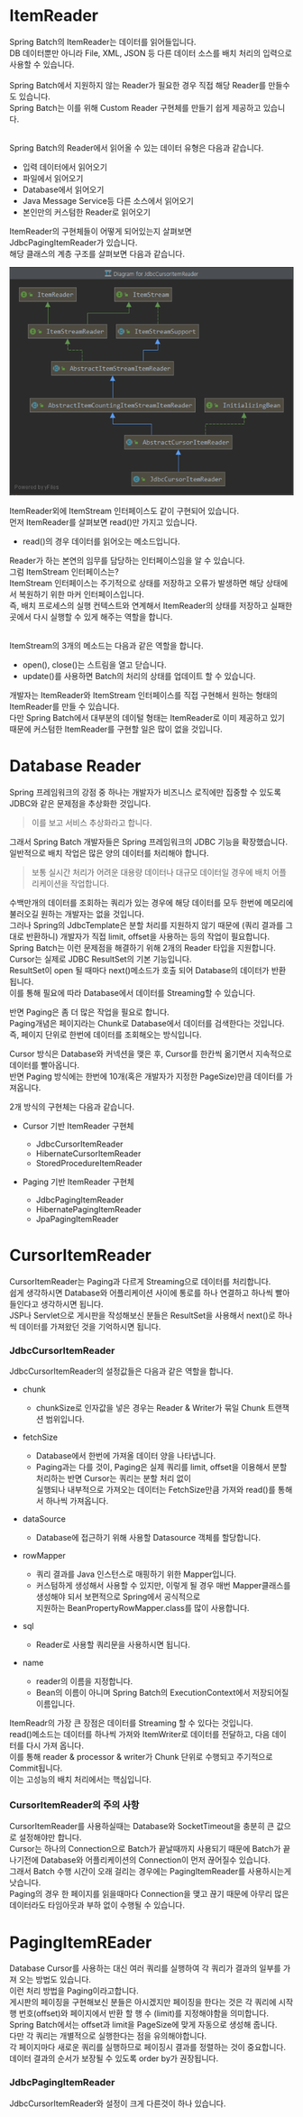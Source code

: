 # ItemReader
Spring Batch의 ItemReader는 데이터를 읽어들입니다.<br/>
DB 데이터뿐만 아니라 File, XML, JSON 등 다른 데이터 소스를 배치 처리의 입력으로 사용할 수 있습니다.<br/>
<br/>
Spring Batch에서 지원하지 않는 Reader가 필요한 경우 직접 해당 Reader를 만들수도 있습니다.<br/>
Spring Batch는 이를 위해 Custom Reader 구현체를 만들기 쉽게 제공하고 있습니다.<br/>
<br/>

Spring Batch의 Reader에서 읽어올 수 있는 데이터 유형은 다음과 같습니다.
+ 입력 데이터에서 읽어오기
+ 파일에서 읽어오기
+ Database에서 읽어오기
+ Java Message Service등 다른 소스에서 읽어오기
+ 본인만의 커스텀한 Reader로 읽어오기

ItemReader의 구현체들이 어떻게 되어있는지 살펴보면<br/>
JdbcPagingItemReader가 있습니다.<br/>
해당 클래스의 계층 구조를 살펴보면 다음과 같습니다.<br/>

![JdbcPagingItemReader](../image/JdbcPagingItemReader_2.PNG)

ItemReader외에 ItemStream 인터페이스도 같이 구현되어 있습니다. <br/>
먼저 ItemReader를 살펴보면 read()만 가지고 있습니다.
+ read()의 경우 데이터를 읽어오는 메소드입니다.

Reader가 하는 본연의 임무를 담당하는 인터페이스임을 알 수 있습니다.<br/>
그럼 ItemStream 인터페이스는?<br/>
ItemStream 인터페이스는 주기적으로 상태를 저장하고 오류가 발생하면 해당 상태에서 복원하기 위한 마커 인터페이스입니다.<br/>
즉, 배치 프로세스의 실행 컨텍스트와 연계해서 ItemReader의 상태를 저장하고 실패한 곳에서 다시 실행할 수 있게 해주는 역할을 합니다.<br/>
<br/>

ItemStream의 3개의 메소드는 다음과 같은 역할을 합니다.
+ open(), close()는 스트림을 열고 닫습니다.
+ update()를 사용하면 Batch의 처리의 상태를 업데이트 할 수 있습니다.

개발자는 ItemReader와 ItemStream 인터페이스를 직접 구현해서 원하는 형태의 ItemReader를 만들 수 있습니다. <br/>
다만 Spring Batch에서 대부분의 데이털 형태는 ItemReader로 이미 제공하고 있기 때문에 커스텀한 ItemReader를 구현할 일은 많이 없을 것입니다.


# Database Reader
Spring 프레임워크의 강점 중 하나는 개발자가 비즈니스 로직에만 집중할 수 있도록 JDBC와 같은 문제점을 추상화한 것입니다.
> 이를 보고 서비스 추상화라고 합니다. <br/>
>
그래서 Spring Batch 개발자들은 Spring 프레임워크의 JDBC 기능을 확장했습니다.<br/>
일반적으로 배치 작업은 많은 양의 데이터를 처리해야 합니다.

> 보통 실시간 처리가 어려운 대용량 데이터나 대규모 데이터일 경우에 배치 어플리케이션을 작업합니다.
>
수백만개의 데이터를 조회하는 쿼리가 있는 경우에 해당 데이터를 모두 한번에 메모리에 불러오길 원하는 개발자는 없을 것입니다.<br/>
그러나 Spring의 JdbcTemplate은 분할 처리를 지원하지 않기 때문에 (쿼리 결과를 그대로 반환하니) 개발자가 직접 limit, offset을 사용하는 등의 작업이 필요합니다.<br/>
Spring Batch는 이런 문제점을 해결하기 위해 2개의 Reader 타입을 지원합니다. <br/>
Cursor는 실제로 JDBC ResultSet의 기본 기능입니다.<br/>
ResultSet이 open 될 때마다 next()메소드가 호출 되어 Database의 데이터가 반환 됩니다.<br/>
이를 통해 필요에 따라 Database에서 데이터를 Streaming할 수 있습니다.<br/>

반면 Paging은 좀 더 많은 작업을 필요로 합니다.<br/>
Paging개념은 페이지라는 Chunk로 Database에서 데이터를 검색한다는 것입니다.<br/>
즉, 페이지 단위로 한번에 데이터를 조회해오는 방식입니다.<br/>

Cursor 방식은 Database와 커넥션을 맺은 후, Cursor를 한칸씩 옮기면서 지속적으로 데이터를 빨아옵니다.<br/>
반면 Paging 방식에는 한번에 10개(혹은 개발자가 지정한 PageSize)만큼 데이터를 가져옵니다.<br/>

2개 방식의 구현체는 다음과 같습니다.
+ Cursor 기반 ItemReader 구현체
    + JdbcCursorItemReader
    + HibernateCursorItemReader
    + StoredProcedureItemReader
    
+ Paging 기반 ItemReader 구현체
    + JdbcPagingItemReader
    + HibernatePagingItemReader
    + JpaPagingItemReader
    
  

# CursorItemReader

CursorItemReader는 Paging과 다르게 Streaming으로 데이터를 처리합니다.<br/>
쉽게 생각하시면 Database와 어플리케이션 사이에 통로를 하나 연결하고 하나씩 빨아들인다고 생각하시면 됩니다.<br/>
JSP나 Servlet으로 게시판을 작성해보신 분들은 ResultSet을 사용해서 next()로 하나씩 데이터를 가져왔던 것을 기억하시면 됩니다.


### JdbcCursorItemReader
JdbcCursorItemReader의 설정값들은 다음과 같은 역할을 합니다.
+ chunk
    + chunkSize로 인자값을 넣은 경우는 Reader & Writer가 묶일 Chunk 트랜잭션 범위입니다.
    
+ fetchSize
    + Database에서 한번에 가져올 데이터 양을 나타냅니다.
    + Paging과는 다를 것이, Paging은 실제 쿼리를 limit, offset을 이용해서 분할 처리하는 반면 Cursor는 쿼리는 분할 처리 없이<br/>
      실행되나 내부적으로 가져오는 데이터는 FetchSize만큼 가져와 read()를 통해서 하나씩 가져옵니다.
      

+ dataSource
    + Database에 접근하기 위해 사용할 Datasource 객체를 할당합니다.
    
+ rowMapper
    + 쿼리 결과를 Java 인스턴스로 매핑하기 위한 Mapper입니다.
    + 커스텀하게 생성해서 사용할 수 있지만, 이렇게 될 경우 매번 Mapper클래스를 생성해야 되서 보편적으로 Spring에서 공식적으로<br/>
      지원하는 BeanPropertyRowMapper.class를 많이 사용합니다.
      
+ sql
    + Reader로 사용할 쿼리문을 사용하시면 됩니다.
    
+ name
    + reader의 이름을 지정합니다.
    + Bean의 이름이 아니며 Spring Batch의 ExecutionContext에서 저장되어질 이름입니다.


ItemReadr의 가장 큰 장점은 데이터를 Streaming 할 수 있다는 것입니다.<br/>
read()메소드는 데이터를 하나씩 가져와 ItemWriter로 데이터를 전달하고, 다음 데이터를 다시 가져 옵니다.<br/>
이를 통해 reader & processor & writer가 Chunk 단위로 수행되고 주기적으로 Commit됩니다.<br/>
이는 고성능의 배치 처리에서는 핵심입니다.<br/>


### CursorItemReader의 주의 사항
CursorItemReader를 사용하실때는 Database와 SocketTimeout을 충분히 큰 값으로 설정해야만 합니다.<br/>
Cursor는 하나의 Connection으로 Batch가 끝날때까지 사용되기 때문에 Batch가 끝나기전에 Database와 어플리케이션의 Connection이 먼저 끊어질수 있습니다.<br/>
그래서 Batch 수행 시간이 오래 걸리는 경우에는 PagingItemReader를 사용하시는게 낫습니다.<br/>
Paging의 경우 한 페이지를 읽을때마다 Connection을 맺고 끊기 때문에 아무리 많은 데이터라도 타임아웃과 부하 없이 수행될 수 있습니다.


# PagingItemREader
Database Cursor를 사용하는 대신 여러 쿼리를 실행하여 각 쿼리가 결과의 일부를 가져 오는 방법도 있습니다.<br/>
이런 처리 방법을 Paging이라고합니다.<br/>
게시판의 페이징을 구현해보신 분들은 아시겠지만 페이징을 한다는 것은 각 쿼리에 시작 행 번호(offset)와 페이지에서 반환 할 행 수 (limit)를 지정해야함을 의미합니다.<br/>
Spring Batch에서는 offset과 limit을 PageSize에 맞게 자동으로 생성해 줍니다.<br/>
다만 각 쿼리는 개별적으로 실행한다는 점을 유의해야합니다.<br/>
각 페이지마다 새로운 쿼리를 실행하므로 페이징시 결과를 정렬하는 것이 중요합니다.<br/>
데이터 결과의 순서가 보장될 수 있도록 order by가 권장됩니다.

### JdbcPagingItemReader
JdbcCursorItemReader와 설정이 크게 다른것이 하나 있습니다.<br/>

